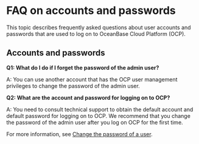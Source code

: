 FAQ on accounts and passwords
=============================

This topic describes frequently asked questions about user accounts and passwords that are used to log on to OceanBase Cloud Platform (OCP).

Accounts and passwords
-------------------------

**Q1: What do I do if I forget the password of the admin user?**

A: You can use another account that has the OCP user management privileges to change the password of the admin user.

**Q2: What are the account and password for logging on to OCP?**

A: You need to consult technical support to obtain the default account and default password for logging on to OCP. We recommend that you change the password of the admin user after you log on OCP for the first time.

For more information, see [Change the password of a user](../../1600.system-management-features/700.manage-user-center/200.change-the-logon-password.md).
